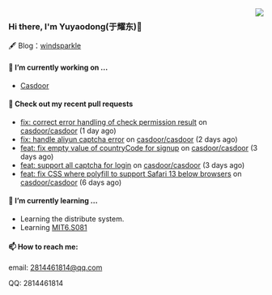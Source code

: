 <img align="right" src="https://github-readme-stats.vercel.app/api?username=leo220yuyaodog&show_icons=true&icon_color=805AD5&text_color=718096&bg_color=ffffff&hide_title=true" />

### Hi there, I'm Yuyaodong(于耀东)👋
🖋 Blog：[windsparkle](https://blog.windsparkle.top)
#### 🔭 I’m currently working on ...
- [Casdoor](https://github.com/casdoor)

#### 🔨 Check out my recent pull requests

- [fix: correct error handling of check permission result](https://github.com/casdoor/casdoor/pull/1628) on [casdoor/casdoor](https://github.com/casdoor/casdoor) (1 day ago)
- [fix: handle aliyun captcha error](https://github.com/casdoor/casdoor/pull/1624) on [casdoor/casdoor](https://github.com/casdoor/casdoor) (2 days ago)
- [feat: fix empty value of countryCode for signup](https://github.com/casdoor/casdoor/pull/1620) on [casdoor/casdoor](https://github.com/casdoor/casdoor) (3 days ago)
- [feat: support all captcha for login](https://github.com/casdoor/casdoor/pull/1619) on [casdoor/casdoor](https://github.com/casdoor/casdoor) (3 days ago)
- [feat: fix CSS where polyfill to support Safari 13 below browsers](https://github.com/casdoor/casdoor/pull/1605) on [casdoor/casdoor](https://github.com/casdoor/casdoor) (6 days ago)

#### 🌱 I’m currently learning ...
- Learning the distribute system.
- Learning [MIT6.S081](https://pdos.csail.mit.edu/6.828/2021/schedule.html)

#### 📫 How to reach me:
email: 2814461814@qq.com

QQ: 2814461814
